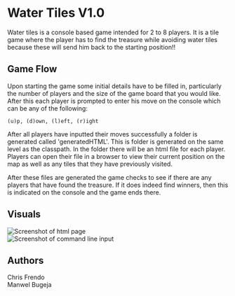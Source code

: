 # Water Tiles V1.0

Water tiles is a console based game intended for 2 to 8 players. It is a tile game
where the player has to find the treasure while avoiding water tiles because these
will send him back to the starting position!!

## Game Flow

Upon starting the game some initial details have to be filled in, particularly 
the number of players and the size of the game board that you would like. After
this each player is prompted to enter his move on the console which can be any of the 
following:  
```
(u)p, (d)own, (l)eft, (r)ight
```
After all players have inputted their moves successfully a folder is generated called 'generatedHTML'.
This is folder is generated on the same level as the classpath. In the folder there will be 
an html file for each player. Players can open their file in a browser to view their current position
on the map as well as any tiles that they have previously visited.  

After these files are generated the game checks to see if there are any players that have
found the treasure. If it does indeed find winners, then this is indicated on the console and the game ends there. 

## Visuals

![Screenshot of html page](https://media.giphy.com/media/gHctpdkhp80L4qVGcy/giphy.gif)  
![Screenshot of command line input](https://imgur.com/nQqUCPY.png)

## Authors

Chris Frendo  
Manwel Bugeja